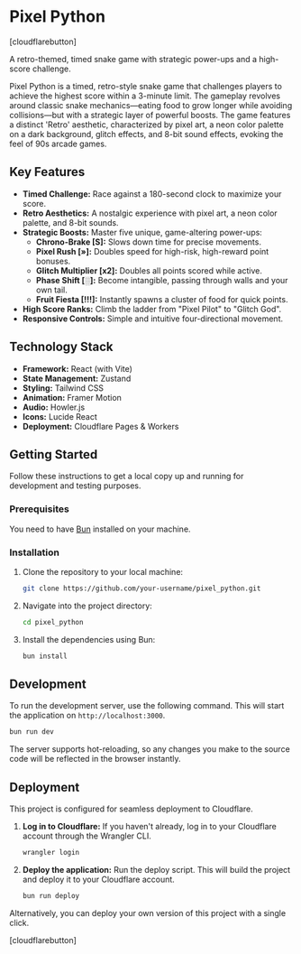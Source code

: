 # Pixel Python

[cloudflarebutton]

A retro-themed, timed snake game with strategic power-ups and a high-score challenge.

Pixel Python is a timed, retro-style snake game that challenges players to achieve the highest score within a 3-minute limit. The gameplay revolves around classic snake mechanics—eating food to grow longer while avoiding collisions—but with a strategic layer of powerful boosts. The game features a distinct 'Retro' aesthetic, characterized by pixel art, a neon color palette on a dark background, glitch effects, and 8-bit sound effects, evoking the feel of 90s arcade games.

## Key Features

-   **Timed Challenge:** Race against a 180-second clock to maximize your score.
-   **Retro Aesthetics:** A nostalgic experience with pixel art, a neon color palette, and 8-bit sounds.
-   **Strategic Boosts:** Master five unique, game-altering power-ups:
    -   **Chrono-Brake [S]:** Slows down time for precise movements.
    -   **Pixel Rush [»]:** Doubles speed for high-risk, high-reward point bonuses.
    -   **Glitch Multiplier [x2]:** Doubles all points scored while active.
    -   **Phase Shift [░]:** Become intangible, passing through walls and your own tail.
    -   **Fruit Fiesta [!!!]:** Instantly spawns a cluster of food for quick points.
-   **High Score Ranks:** Climb the ladder from "Pixel Pilot" to "Glitch God".
-   **Responsive Controls:** Simple and intuitive four-directional movement.

## Technology Stack

-   **Framework:** React (with Vite)
-   **State Management:** Zustand
-   **Styling:** Tailwind CSS
-   **Animation:** Framer Motion
-   **Audio:** Howler.js
-   **Icons:** Lucide React
-   **Deployment:** Cloudflare Pages & Workers

## Getting Started

Follow these instructions to get a local copy up and running for development and testing purposes.

### Prerequisites

You need to have [Bun](https://bun.sh/) installed on your machine.

### Installation

1.  Clone the repository to your local machine:
    ```sh
    git clone https://github.com/your-username/pixel_python.git
    ```
2.  Navigate into the project directory:
    ```sh
    cd pixel_python
    ```
3.  Install the dependencies using Bun:
    ```sh
    bun install
    ```

## Development

To run the development server, use the following command. This will start the application on `http://localhost:3000`.

```sh
bun run dev
```

The server supports hot-reloading, so any changes you make to the source code will be reflected in the browser instantly.

## Deployment

This project is configured for seamless deployment to Cloudflare.

1.  **Log in to Cloudflare:**
    If you haven't already, log in to your Cloudflare account through the Wrangler CLI.
    ```sh
    wrangler login
    ```
2.  **Deploy the application:**
    Run the deploy script. This will build the project and deploy it to your Cloudflare account.
    ```sh
    bun run deploy
    ```

Alternatively, you can deploy your own version of this project with a single click.

[cloudflarebutton]